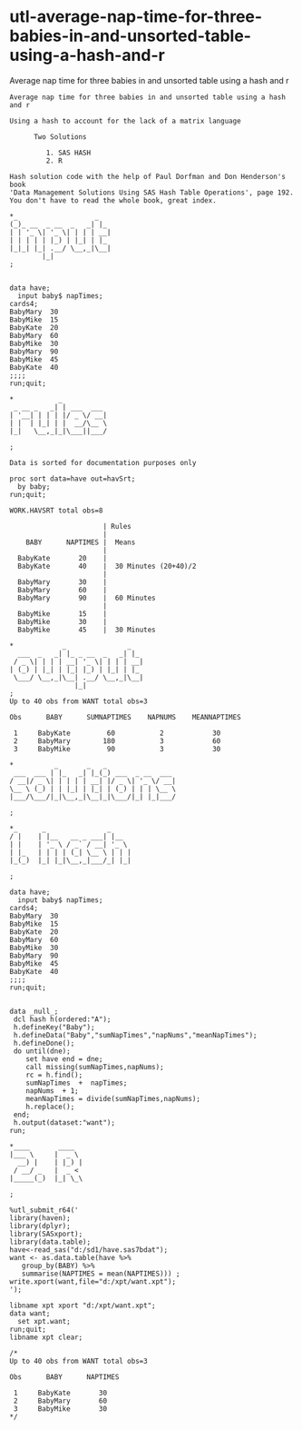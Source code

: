 # utl-average-nap-time-for-three-babies-in-and-unsorted-table-using-a-hash-and-r
Average nap time for three babies in and unsorted table using a hash and r

    Average nap time for three babies in and unsorted table using a hash and r                          
                                                                                                        
    Using a hash to account for the lack of a matrix language                                           
                                                                                                        
          Two Solutions                                                                                 
                                                                                                        
             1. SAS HASH                                                                                
             2. R                                                                                       
                                                                                                        
    Hash solution code with the help of Paul Dorfman and Don Henderson's book                           
    'Data Management Solutions Using SAS Hash Table Operations', page 192.                              
    You don't have to read the whole book, great index.                                                 
                                                                                                        
    *_                   _                                                                              
    (_)_ __  _ __  _   _| |_                                                                            
    | | '_ \| '_ \| | | | __|                                                                           
    | | | | | |_) | |_| | |_                                                                            
    |_|_| |_| .__/ \__,_|\__|                                                                           
            |_|                                                                                         
    ;                                                                                                   
                                                                                                        
                                                                                                        
    data have;                                                                                          
      input baby$ napTimes;                                                                             
    cards4;                                                                                             
    BabyMary  30                                                                                        
    BabyMike  15                                                                                        
    BabyKate  20                                                                                        
    BabyMary  60                                                                                        
    BabyMike  30                                                                                        
    BabyMary  90                                                                                        
    BabyMike  45                                                                                        
    BabyKate  40                                                                                        
    ;;;;                                                                                                
    run;quit;                                                                                           
                                                                                                        
    *           _                                                                                       
     _ __ _   _| | ___  ___                                                                             
    | '__| | | | |/ _ \/ __|                                                                            
    | |  | |_| | |  __/\__ \                                                                            
    |_|   \__,_|_|\___||___/                                                                            
                                                                                                        
    ;                                                                                                   
                                                                                                        
    Data is sorted for documentation purposes only                                                      
                                                                                                        
    proc sort data=have out=havSrt;                                                                     
      by baby;                                                                                          
    run;quit;                                                                                           
                                                                                                        
    WORK.HAVSRT total obs=8                                                                             
                                                                                                        
                           | Rules                                                                      
                           |                                                                            
        BABY      NAPTIMES |  Means                                                                     
                           |                                                                            
      BabyKate       20    |                                                                            
      BabyKate       40    |  30 Minutes (20+40)/2                                                      
                           |                                                                            
      BabyMary       30    |                                                                            
      BabyMary       60    |                                                                            
      BabyMary       90    |  60 Minutes                                                                
                           |                                                                            
      BabyMike       15    |                                                                            
      BabyMike       30    |                                                                            
      BabyMike       45    |  30 Minutes                                                                
                                                                                                        
    *            _               _                                                                      
      ___  _   _| |_ _ __  _   _| |_                                                                    
     / _ \| | | | __| '_ \| | | | __|                                                                   
    | (_) | |_| | |_| |_) | |_| | |_                                                                    
     \___/ \__,_|\__| .__/ \__,_|\__|                                                                   
                    |_|                                                                                 
    ;                                                                                                   
    Up to 40 obs from WANT total obs=3                                                                  
                                                                                                        
    Obs      BABY      SUMNAPTIMES    NAPNUMS    MEANNAPTIMES                                           
                                                                                                        
     1     BabyKate         60           2            30                                                
     2     BabyMary        180           3            60                                                
     3     BabyMike         90           3            30                                                
                                                                                                        
    *          _       _   _                                                                            
     ___  ___ | |_   _| |_(_) ___  _ __  ___                                                            
    / __|/ _ \| | | | | __| |/ _ \| '_ \/ __|                                                           
    \__ \ (_) | | |_| | |_| | (_) | | | \__ \                                                           
    |___/\___/|_|\__,_|\__|_|\___/|_| |_|___/                                                           
                                                                                                        
    ;                                                                                                   
                                                                                                        
    *_      _               _                                                                           
    / |    | |__   __ _ ___| |__                                                                        
    | |    | '_ \ / _` / __| '_ \                                                                       
    | |_   | | | | (_| \__ \ | | |                                                                      
    |_(_)  |_| |_|\__,_|___/_| |_|                                                                      
                                                                                                        
    ;                                                                                                   
                                                                                                        
    data have;                                                                                          
      input baby$ napTimes;                                                                             
    cards4;                                                                                             
    BabyMary  30                                                                                        
    BabyMike  15                                                                                        
    BabyKate  20                                                                                        
    BabyMary  60                                                                                        
    BabyMike  30                                                                                        
    BabyMary  90                                                                                        
    BabyMike  45                                                                                        
    BabyKate  40                                                                                        
    ;;;;                                                                                                
    run;quit;                                                                                           
                                                                                                        
                                                                                                        
    data _null_;                                                                                        
     dcl hash h(ordered:"A");                                                                           
     h.defineKey("Baby");                                                                               
     h.defineData("Baby","sumNapTimes","napNums","meanNapTimes");                                       
     h.defineDone();                                                                                    
     do until(dne);                                                                                     
        set have end = dne;                                                                             
        call missing(sumNapTimes,napNums);                                                              
        rc = h.find();                                                                                  
        sumNapTimes  +  napTimes;                                                                       
        napNums  + 1;                                                                                   
        meanNapTimes = divide(sumNapTimes,napNums);                                                     
        h.replace();                                                                                    
     end;                                                                                               
     h.output(dataset:"want");                                                                          
    run;                                                                                                
                                                                                                        
    *____       ____                                                                                    
    |___ \     |  _ \                                                                                   
      __) |    | |_) |                                                                                  
     / __/ _   |  _ <                                                                                   
    |_____(_)  |_| \_\                                                                                  
                                                                                                        
    ;                                                                                                   
                                                                                                        
    %utl_submit_r64('                                                                                   
    library(haven);                                                                                     
    library(dplyr);                                                                                     
    library(SASxport);                                                                                  
    library(data.table);                                                                                
    have<-read_sas("d:/sd1/have.sas7bdat");                                                             
    want <- as.data.table(have %>%                                                                      
       group_by(BABY) %>%                                                                               
       summarise(NAPTIMES = mean(NAPTIMES))) ;                                                          
    write.xport(want,file="d:/xpt/want.xpt");                                                           
    ');                                                                                                 
                                                                                                        
    libname xpt xport "d:/xpt/want.xpt";                                                                
    data want;                                                                                          
      set xpt.want;                                                                                     
    run;quit;                                                                                           
    libname xpt clear;                                                                                  
                                                                                                        
    /*                                                                                                  
    Up to 40 obs from WANT total obs=3                                                                  
                                                                                                        
    Obs      BABY      NAPTIMES                                                                         
                                                                                                        
     1     BabyKate       30                                                                            
     2     BabyMary       60                                                                            
     3     BabyMike       30                                                                            
    */                                                                                                  
                                                                                                        
                                                                                                        
